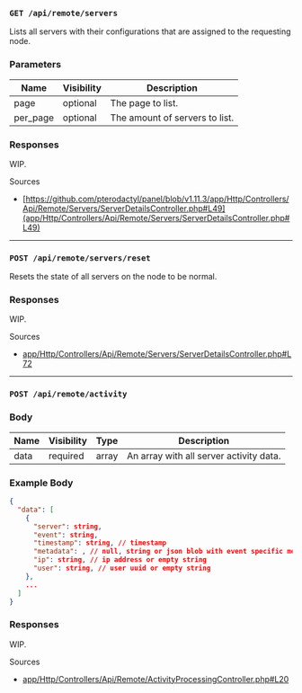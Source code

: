 ### `GET /api/remote/servers`

Lists all servers with their configurations that are assigned to the requesting node.

### Parameters

| Name      | Visibility | Description                     |
| --------- | ---------- | ------------------------------- |
| page | optional | The page to list. |
| per_page | optional | The amount of servers to list. |

### Responses

WIP.

Sources

- [https://github.com/pterodactyl/panel/blob/v1.11.3/app/Http/Controllers/Api/Remote/Servers/ServerDetailsController.php#L49](app/Http/Controllers/Api/Remote/Servers/ServerDetailsController.php#L49)

---

### `POST /api/remote/servers/reset`

Resets the state of all servers on the node to be normal.

### Responses

WIP.

Sources

- [app/Http/Controllers/Api/Remote/Servers/ServerDetailsController.php#L72](https://github.com/pterodactyl/panel/blob/v1.11.3/app/Http/Controllers/Api/Remote/Servers/ServerDetailsController.php#L72)

---

### `POST /api/remote/activity`

### Body

| Name  | Visibility | Type   | Description                                  |
| ----- | ---------- | ------ | -------------------------------------------- |
| data | required | array | An array with all server activity data. |

### Example Body

```json
{
  "data": [
    {
      "server": string,
      "event": string,
      "timestamp": string, // timestamp
      "metadata": , // null, string or json blob with event specific metadata (it depends)
      "ip": string, // ip address or empty string
      "user": string, // user uuid or empty string
    },
    ...
  ]
}
```

### Responses

WIP.

Sources

- [app/Http/Controllers/Api/Remote/ActivityProcessingController.php#L20](https://github.com/pterodactyl/panel/blob/v1.11.3/app/Http/Controllers/Api/Remote/ActivityProcessingController.php#L20)
